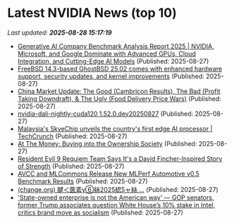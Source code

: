 # Latest NVIDIA News (top 10)
_Last updated: **2025-08-28 15:17:19**_

- [Generative AI Company Benchmark Analysis Report 2025 | NVIDIA, Microsoft, and Google Dominate with Advanced GPUs, Cloud Integration, and Cutting-Edge AI Models](https://www.globenewswire.com/news-release/2025/08/27/3140198/28124/en/Generative-AI-Company-Benchmark-Analysis-Report-2025-NVIDIA-Microsoft-and-Google-Dominate-with-Advanced-GPUs-Cloud-Integration-and-Cutting-Edge-AI-Models.html) (Published: 2025-08-27)
- [FreeBSD 14.3-based GhostBSD 25.02 comes with enhanced hardware support, security updates, and kernel improvements](https://www.notebookcheck.net/FreeBSD-14-3-based-GhostBSD-25-02-comes-with-enhanced-hardware-support-security-updates-and-kernel-improvements.1097922.0.html) (Published: 2025-08-27)
- [China Market Update: The Good (Cambricon Results), The Bad (Profit Taking Downdraft), & The Ugly (Food Delivery Price Wars)](https://www.forbes.com/sites/brendanahern/2025/08/27/china-market-update-the-good-cambricon-results-the-bad-profit-taking-downdraft--the-ugly-food-delivery-price-wars/) (Published: 2025-08-27)
- [nvidia-dali-nightly-cuda120 1.52.0.dev20250827](https://pypi.org/project/nvidia-dali-nightly-cuda120/1.52.0.dev20250827/) (Published: 2025-08-27)
- [Malaysia's SkyeChip unveils the country's first edge AI processor | TechCrunch](https://techcrunch.com/2025/08/27/malaysias-skyechip-unveils-the-countrys-first-edge-ai-processor/) (Published: 2025-08-27)
- [At The Money: Buying into the Ownership Society](https://ritholtz.com/2025/08/atm-buying-into-the-ownership-society/) (Published: 2025-08-27)
- [Resident Evil 9 Requiem Team Says It's a David Fincher-Inspired Story of Strength](https://www.cnet.com/tech/resident-evil-9-requiem-team-says-the-game-is-a-david-fincher-inspired-story-of-strength/) (Published: 2025-08-27)
- [AVCC and MLCommons Release New MLPerf Automotive v0.5 Benchmark Results](https://www.globenewswire.com/news-release/2025/08/27/3140180/0/en/AVCC-and-MLCommons-Release-New-MLPerf-Automotive-v0-5-Benchmark-Results.html) (Published: 2025-08-27)
- [(change.org) 腱＜篋紊у⑥絲2025綛5ャ絲 ...](http://www.st.ryukoku.ac.jp/~kjm/security/memo/2025/08.html#20250828__yoshida) (Published: 2025-08-27)
- ['State-owned enterprise is not the American way' — GOP senators, former Trump associates question White House’s 10% stake in Intel, critics brand move as socialism](https://www.tomshardware.com/tech-industry/state-owned-enterprise-is-not-the-american-way-gop-senators-former-trump-associates-question-white-houses-10-percent-stake-in-intel-critics-brand-move-as-socialism) (Published: 2025-08-27)
